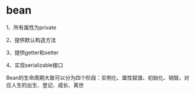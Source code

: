 bean
===

1、所有属性为private

2、提供默认构造方法

3、提供getter和setter

4、实现serializable接口

Bean的生命周期大致可以分为四个阶段：实例化、属性赋值、初始化、销毁，对
应人生的出生、登记、成长、离世

